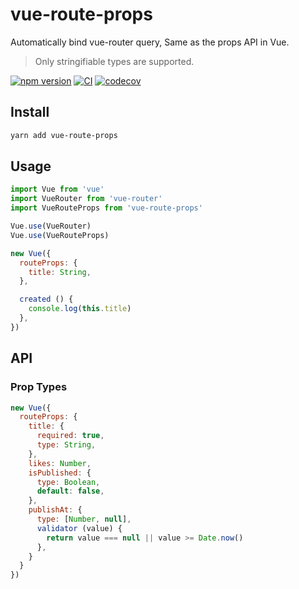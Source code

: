 # vue-route-props

Automatically bind vue-router query, Same as the props API in Vue.

> Only stringifiable types are supported.

[![npm version](https://img.shields.io/npm/v/vue-route-props)](https://www.npmjs.com/package/vue-route-props)
[![CI](https://github.com/iendeavor/vue-route-props/workflows/Node.js%20CI/badge.svg?branch=develop)](https://github.com/iendeavor/vue-route-props/actions?query=workflow%3A%22Node.js+CI%22+branch%3Adevelop)
[![codecov](https://codecov.io/gh/iendeavor/vue-route-props/branch/develop/graph/badge.svg)](https://codecov.io/gh/iendeavor/vue-route-props)

## Install

```bash
yarn add vue-route-props
```

## Usage

```javascript
import Vue from 'vue'
import VueRouter from 'vue-router'
import VueRouteProps from 'vue-route-props'

Vue.use(VueRouter)
Vue.use(VueRouteProps)

new Vue({
  routeProps: {
    title: String,
  },

  created () {
    console.log(this.title)
  },
})
```

## API

### Prop Types

```javascript
new Vue({
  routeProps: {
    title: {
      required: true,
      type: String,
    },
    likes: Number,
    isPublished: {
      type: Boolean,
      default: false,
    },
    publishAt: {
      type: [Number, null],
      validator (value) {
        return value === null || value >= Date.now()
      },
    }
  }
})
```
